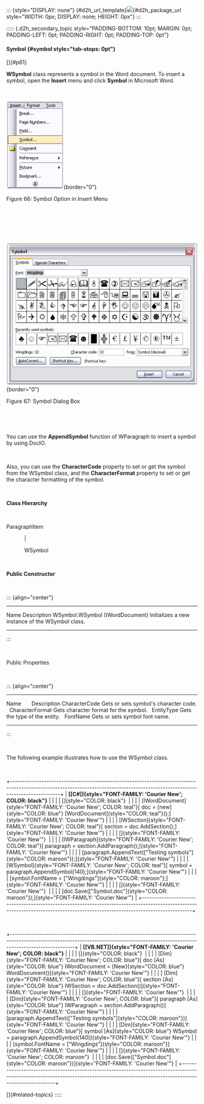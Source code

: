 ::: {style="DISPLAY: none"}
[](ms-xhelp:///?Id=d2h_url_template){#d2h_url_template}![](!package_url!){#d2h_package_url style="WIDTH: 0px; DISPLAY: none; HEIGHT: 0px"}
:::

::::: {.d2h_secondary_topic style="PADDING-BOTTOM: 10pt; MARGIN: 0pt; PADDING-LEFT: 0pt; PADDING-RIGHT: 0pt; PADDING-TOP: 0pt"}
#### Symbol {#symbol style="tab-stops: 0pt"}

[]{#p61} 

**WSymbol** class represents a symbol in the Word document. To insert a symbol, open the **Insert** menu and click **Symbol** in Microsoft Word.

 

![](ImagesExt/image24_63.jpg){border="0"}

Figure 66: Symbol Option in Insert Menu

 

 

 

![](ImagesExt/image24_64.jpg){border="0"}

Figure 67: Symbol Dialog Box

 

 

You can use the **AppendSymbol** function of WParagraph to insert a symbol by using DocIO.

 

Also, you can use the **CharacterCode** property to set or get the symbol from the WSymbol class, and the **CharacterFormat** property to set or get the character formatting of the symbol.

 

**Class Hierarchy**

 

ParagraphItem

            \|

            WSymbol

 

**Public Constructor**

 

::: {align="center"}
  --------------------------------- ----------------------------------------------------
  Name                              Description
  WSymbol.WSymbol (IWordDocument)   Initializes a new instance of the WSymbol class.  
  --------------------------------- ----------------------------------------------------
:::

 

Public Properties

 

::: {align="center"}
  ----------------- ------------------------------------------
  Name              Description
  CharacterCode     Gets or sets symbol\'s character code.  
  CharacterFormat   Gets character format for the symbol.  
  EntityType        Gets the type of the entity.  
  FontName          Gets or sets symbol font name.  
  ----------------- ------------------------------------------
:::

 

The following example illustrates how to use the WSymbol class.

 

+--------------------------------------------------------------------------------------------------------------------------------------------------------------------------------+
| **[\[C#\]]{style="FONT-FAMILY: 'Courier New'; COLOR: black"}**                                                                                                                 |
|                                                                                                                                                                                |
| []{style="COLOR: black"}                                                                                                                                                       |
|                                                                                                                                                                                |
| [IWordDocument]{style="FONT-FAMILY: 'Courier New'; COLOR: teal"}[ doc = [new]{style="COLOR: blue"} [WordDocument]{style="COLOR: teal"}();]{style="FONT-FAMILY: 'Courier New'"} |
|                                                                                                                                                                                |
| [IWSection]{style="FONT-FAMILY: 'Courier New'; COLOR: teal"}[ section = doc.AddSection();]{style="FONT-FAMILY: 'Courier New'"}                                                 |
|                                                                                                                                                                                |
| []{style="FONT-FAMILY: 'Courier New'"}                                                                                                                                         |
|                                                                                                                                                                                |
| [IWParagraph]{style="FONT-FAMILY: 'Courier New'; COLOR: teal"}[ paragraph = section.AddParagraph();]{style="FONT-FAMILY: 'Courier New'"}                                       |
|                                                                                                                                                                                |
| [paragraph.AppendText([\"Testing symbols\"]{style="COLOR: maroon"});]{style="FONT-FAMILY: 'Courier New'"}                                                                      |
|                                                                                                                                                                                |
| [WSymbol]{style="FONT-FAMILY: 'Courier New'; COLOR: teal"}[ symbol = paragraph.AppendSymbol(140);]{style="FONT-FAMILY: 'Courier New'"}                                         |
|                                                                                                                                                                                |
| [symbol.FontName = [\"Wingdings\"]{style="COLOR: maroon"};]{style="FONT-FAMILY: 'Courier New'"}                                                                                |
|                                                                                                                                                                                |
| []{style="FONT-FAMILY: 'Courier New'"}                                                                                                                                         |
|                                                                                                                                                                                |
| [doc.Save([\"Symbol.doc\"]{style="COLOR: maroon"});]{style="FONT-FAMILY: 'Courier New'"}                                                                                       |
+--------------------------------------------------------------------------------------------------------------------------------------------------------------------------------+

 

+--------------------------------------------------------------------------------------------------------------------------------------------------------------------------------------+
| **[\[VB.NET\]]{style="FONT-FAMILY: 'Courier New'; COLOR: black"}**                                                                                                                   |
|                                                                                                                                                                                      |
| []{style="COLOR: black"}                                                                                                                                                             |
|                                                                                                                                                                                      |
| [Dim]{style="FONT-FAMILY: 'Courier New'; COLOR: blue"}[ doc [As]{style="COLOR: blue"} IWordDocument = [New]{style="COLOR: blue"} WordDocument()]{style="FONT-FAMILY: 'Courier New'"} |
|                                                                                                                                                                                      |
| [Dim]{style="FONT-FAMILY: 'Courier New'; COLOR: blue"}[ section [As]{style="COLOR: blue"} IWSection = doc.AddSection()]{style="FONT-FAMILY: 'Courier New'"}                          |
|                                                                                                                                                                                      |
| []{style="FONT-FAMILY: 'Courier New'"}                                                                                                                                               |
|                                                                                                                                                                                      |
| [Dim]{style="FONT-FAMILY: 'Courier New'; COLOR: blue"}[ paragraph [As]{style="COLOR: blue"} IWParagraph = section.AddParagraph()]{style="FONT-FAMILY: 'Courier New'"}                |
|                                                                                                                                                                                      |
| [paragraph.AppendText([\"Testing symbols\"]{style="COLOR: maroon"})]{style="FONT-FAMILY: 'Courier New'"}                                                                             |
|                                                                                                                                                                                      |
| [Dim]{style="FONT-FAMILY: 'Courier New'; COLOR: blue"}[ symbol [As]{style="COLOR: blue"} WSymbol = paragraph.AppendSymbol(140)]{style="FONT-FAMILY: 'Courier New'"}                  |
|                                                                                                                                                                                      |
| [symbol.FontName = [\"Wingdings\"]{style="COLOR: maroon"}]{style="FONT-FAMILY: 'Courier New'"}                                                                                       |
|                                                                                                                                                                                      |
| []{style="FONT-FAMILY: 'Courier New'; COLOR: maroon"}                                                                                                                                |
|                                                                                                                                                                                      |
| [doc.Save([\"Symbol.doc\"]{style="COLOR: maroon"})]{style="FONT-FAMILY: 'Courier New'"}                                                                                              |
+--------------------------------------------------------------------------------------------------------------------------------------------------------------------------------------+

[]{#related-topics}
:::::
